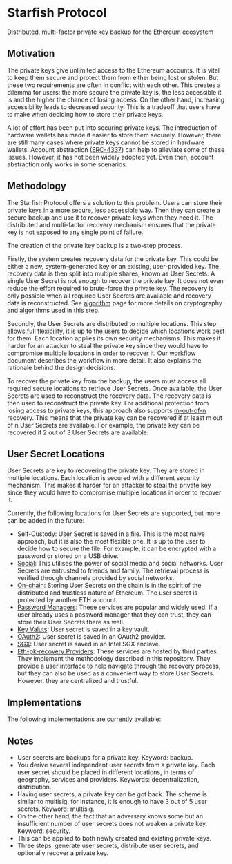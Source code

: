  
# Starfish Protocol
Distributed, multi-factor private key backup for the Ethereum ecosystem

## Motivation

The private keys give unlimited access to the Ethereum accounts. It is vital to keep them secure and protect them from either being lost or stolen. But these two requirements are often in conflict with each other. This creates a dilemma for users: the more secure the private key is, the less accessible it is and the higher the chance of losing access. On the other hand, increasing accessibility leads to decreased security. This is a tradeoff that users have to make when deciding how to store their private keys.

A lot of effort has been put into securing private keys. The introduction of hardware wallets has made it easier to store them securely. However, there are still many cases where private keys cannot be stored in hardware wallets. Account abstraction ([ERC-4337](https://eips.ethereum.org/EIPS/eip-4337)) can help to alleviate some of these issues. However, it has not been widely adopted yet. Even then, account abstraction only works in some scenarios.

## Methodology

The Starfish Protocol offers a solution to this problem. Users can store their private keys in a more secure, less accessible way. Then they can create a secure backup and use it to recover private keys when they need it. The distributed and multi-factor recovery mechanism ensures that the private key is not exposed to any single point of failure.

The creation of the private key backup is a two-step process.

Firstly, the system creates recovery data for the private key. This could be either a new, system-generated key or an existing, user-provided key. The recovery data is then split into multiple shares, known as User Secrets. A single User Secret is not enough to recover the private key. It does not even reduce the effort required to brute-force the private key. The recovery is only possible when all required User Secrets are available and recovery data is reconstructed. See [algorithm](research/algorithm.md) page for more details on cryptography and algorithms used in this step.

Secondly, the User Secrets are distributed to multiple locations. This step allows full flexibility, it is up to the users to decide which locations work best for them. Each location applies its own security mechanisms. This makes it harder for an attacker to steal the private key since they would have to compromise multiple locations in order to recover it. Our [workflow](research/workflow.md) document describes the workflow in more detail. It also explains the rationale behind the design decisions.

To recover the private key from the backup, the users must access all required secure locations to retrieve User Secrets. Once available, the User Secrets are used to reconstruct the recovery data. The recovery data is then used to reconstruct the private key. For additional protection from losing access to private keys, this approach also supports [m-out-of-n](research/m-out-of-n.md) recovery. This means that the private key can be recovered if at least m out of n User Secrets are available. For example, the private key can be recovered if 2 out of 3 User Secrets are available.

## User Secret Locations

User Secrets are key to recovering the private key. They are stored in multiple locations. Each location is secured with a different security mechanism. This makes it harder for an attacker to steal the private key since they would have to compromise multiple locations in order to recover it.

Currently, the following locations for User Secrets are supported, but more can be added in the future:
- Self-Custody: User Secret is saved in a file. This is the most naive approach, but it is also the most flexible one. It is up to the user to decide how to secure the file. For example, it can be encrypted with a password or stored on a USB drive.
- [Social](research/social.md): This utilises the power of social media and social networks. User Secrets are entrusted to friends and family. The retrieval process is verified through channels provided by social networks.
- [On-chain](research/on-chain.md): Storing User Secrets on the chain is in the spirit of the distributed and trustless nature of Ethereum. The user secret is protected by another ETH account.
- [Password Managers](research/password-manager.md): These services are popular and widely used. If a user already uses a password manager that they can trust, they can store their User Secrets there as well.
- [Key Valuts](research/key-vault.md): User secret is saved in a key vault.
- [OAuth2](research/oauth2.md): User secret is saved in an OAuth2 provider.
- [SGX](research/sgx-timelock.md): User secret is saved in an Intel SGX enclave.
- [Eth-pk-recovery Providers](research/centralized-provider.md): These services are hosted by third parties. They implement the methodology described in this repository. They provide a user interface to help navigate through the recovery process, but they can also be used as a convenient way to store User Secrets. However, they are centralized and trustful.

## Implementations

The following implementations are currently available:


## Notes

- User secrets are backups for a private key. Keyword: backup.
- You derive several independent user secrets from a private key. Each user secret should be placed in different locations, in terms of geography, services and providers. Keywords: decentralization, distribution.
- Having user secrets, a private key can be got back. The scheme is similar to multisig, for instance, it is enough to have 3 out of 5 user secrets. Keyword: multisig.
- On the other hand, the fact that an adversary knows some but an insufficient number of user secrets does not weaken a private key. Keyword: security.
- This can be applied to both newly created and existing private keys.
- Three steps: generate user secrets, distribute user secrets, and optionally recover a private key.

